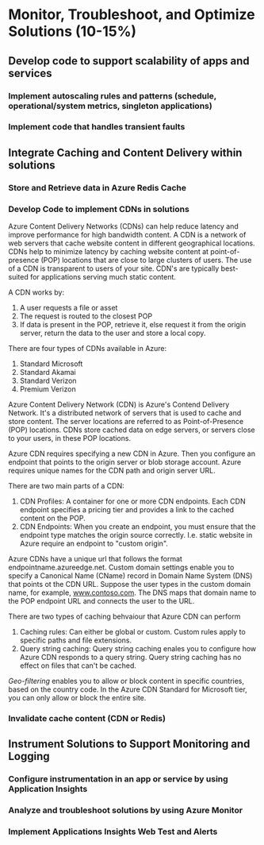 # Monitor, Troubleshoot, and Optimize Solutions (10-15%)

## Develop code to support scalability of apps and services

### Implement autoscaling rules and patterns (schedule, operational/system metrics, singleton applications)

### Implement code that handles transient faults

## Integrate Caching and Content Delivery within solutions

### Store and Retrieve data in Azure Redis Cache

### Develop Code to implement CDNs in solutions
Azure Content Delivery Networks (CDNs) can help reduce latency and improve performance for high bandwidth content.  A CDN is a network of web servers that cache website content in different geographical locations.  CDNs help to minimize latency by caching website content at point-of-presence (POP) locations that are close to large clusters of users.  The use of a CDN is transparent to users of your site.  CDN's are typically best-suited for applications serving much static content. 

A CDN works by:

1) A user requests a file or asset
2) The request is routed to the closest POP
3) If data is present in the POP, retrieve it, else request it from the origin server, return the data to the user and store a local copy.

There are four types of CDNs available in Azure:
1) Standard Microsoft
2) Standard Akamai
3) Standard Verizon
4) Premium Verizon

Azure Content Delivery Network (CDN) is Azure's Contend Delivery Network.  It's a distributed network of servers that is used to cache and store content.  The server locations are referred to as Point-of-Presence (POP) locations.  CDNs store cached data on edge servers, or servers close to your users, in these POP locations.

Azure CDN requires specifying a new CDN in Azure.  Then you configure an endpoint that points to the origin server or blob storage account.  Azure requires unique names for the CDN path and origin server URL.

There are two main parts of a CDN:
1) CDN Profiles: A container for one or more CDN endpoints.  Each CDN endpoint specifies a pricing tier and provides a link to the cached content on the POP.
2) CDN Endpoints: When you create an endpoint, you must ensure that the endpoint type matches the origin source correctly.  I.e. static website in Azure require an endpoint to "custom origin".  

Azure CDNs have a unique url that follows the format endpointname.azureedge.net.  Custom domain settings enable you to specify a Canonical Name (CName) record in Domain Name System (DNS) that points ot the CDN URL.  Suppose the user types in the custom domain name, for example, www.contoso.com.  The DNS maps that domain name to the POP endpoint URL and connects the user to the URL.

There are two types of caching behvaiour that Azure CDN can perform
1) Caching rules: Can either be global or custom.  Custom rules apply to specific paths and file extensions.
2) Query string caching: Query string caching enales you to configure how Azure CDN responds to a query string.  Query string caching has no effect on files that can't be cached.

_Geo-filtering_ enables you to allow or block content in specific countries, based on the country code.  In the Azure CDN Standard for Microsoft tier, you can only allow or block the entire site.

### Invalidate cache content (CDN or Redis)

## Instrument Solutions to Support Monitoring and Logging

### Configure instrumentation in an app or service by using Application Insights

### Analyze and troubleshoot solutions by using Azure Monitor

### Implement Applications Insights Web Test and Alerts
